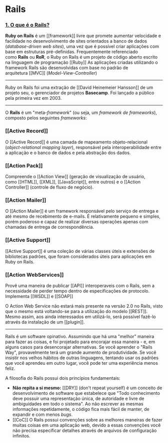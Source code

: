 # Rails
### [1. O que é o Rails?](https://guiarails.com.br/getting_started.html#o-que-e-o-rails-questionmark)

**Ruby on Rails** é um [[framework]] livre que promete aumentar velocidade e facilidade no desenvolvimento de sites orientados a banco de dados (_database-driven web sites_), uma vez que é possível criar aplicações com base em estruturas pré-definidas. Frequentemente referenciado como **Rails** ou **RoR**, o Ruby on Rails é um projeto de código aberto escrito na linguagem de programação [[Ruby]] As aplicações criadas utilizando o framework Rails são desenvolvidas com base no padrão de arquitetura [[MVC]] (_Model_-_View_-_Controller_)

---

Ruby on Rails foi uma extração de [[David Heinemeier Hansson]] de um projeto seu, o gerenciador de projetos **Basecamp**. Foi lançado a público pela primeira vez em 2003.

--- 

O **Rails** é um "meta-_framework_" (ou seja, um _framework de frameworks_), composto pelos seguintes _frameworks_:

### [[Active Record]]

O [[Active Record]] é uma camada de mapeamento objeto-relacional (_object-relational mapping layer_), responsável pela interoperabilidade entre a aplicação e o banco de dados e pela abstração dos dados.

### [[Action Pack]]

Compreende o [[Action View]] (geração de visualização de usuário, como [[HTML]], [[XML]], [[JavaScript]], entre outros) e o [[Action Controller]] (controle de fluxo de negócio).

### [[Action Mailer]]

O [[Action Mailer]] é um framework responsável pelo serviço de entrega e até mesmo de recebimento de e-mails. É relativamente pequeno e simples, porém poderoso e capaz de realizar diversas operações apenas com chamadas de entrega de correspondência.

### [[Active Support]]

[[Active Support]] é uma coleção de várias classes úteis e extensões de bibliotecas padrões, que foram considerados úteis para aplicações em Ruby on Rails.

### [[Action WebServices]]

Provê uma maneira de publicar [[API]] interoperaveis com o Rails, sem a necessidade de perder tempo dentro de especificações de protocolo. Implementa [[WSDL]] e [[SOAP]]

O Action Web Service não estará mais presente na versão 2.0 no Rails, visto que o mesmo está voltando-se para a utilização do modelo [[REST]]. Mesmo assim, aos ainda interessados em utilizá-lo, será possível fazê-lo através da instalação de um [[plugin]].

---
Rails é um software opinativo. Assumindo que há uma "melhor" maneira para fazer as coisas, e foi projetado para encorajar essa maneira - e, em alguns casos para desencorajar alternativas. Se você aprender o "Rails Way", provavelmente terá um grande aumento de produtividade. Se você insistir nos velhos hábitos de outras linguagens, tentando usar os padrões que você aprendeu em outro lugar, você pode ter uma experiência menos feliz.

A filosofia do Rails possui dois princípios fundamentais:

-   **Não repita a si mesmo:** [[DRY]] (don't repeat yourself) é um conceito de desenvolvimento de software que estabelece que "Todo conhecimento deve possuir uma representação única, de autoridade e livre de ambiguidades em todo o sistema". Ao não escrever as mesmas informações repetidamente, o código fica mais fácil de manter, de expandir e com menos _bugs_.
-   [[CoC]] O Rails possui convenções sobre as melhores maneiras de fazer muitas coisas em uma aplicação web, devido a essas convenções você não precisa especificar detalhes através de arquivos de configuração infinitos.